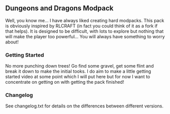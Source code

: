 ## Dungeons and Dragons Modpack
Well, you know me... I have always liked creating hard modpacks. This pack is obviously inspired by RLCRAFT (in fact you could think of it as a fork if that helps). It is designed to be difficult, with lots to explore but nothing that will make the player too powerful... You will always have something to worry about!

### Getting Started
No more punching down trees! Go find some gravel, get some flint and break it down to make the initial tooks. I do aim to make a little getting started video at some point which I will put here but for now I want to concentrate on getting on with getting the pack finished!

### Changelog
See changelog.txt for details on the differences between different versions.

